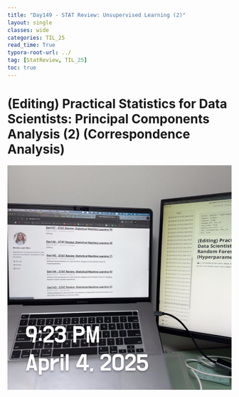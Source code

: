 ```yaml
---
title: "Day149 - STAT Review: Unsupervised Learning (2)"
layout: single
classes: wide
categories: TIL_25
read_time: True
typora-root-url: ../
tag: [StatReview, TIL_25]
toc: true 
---
```


# (Editing) Practical Statistics for Data Scientists: Principal Components Analysis (2) (Correspondence Analysis) 

![843D49F5-F6F1-4830-B3FA-EE85AAE1BED4_1_105_c](../../images/2025-04-04-TIL25_Day149/843D49F5-F6F1-4830-B3FA-EE85AAE1BED4_1_105_c.jpeg)
